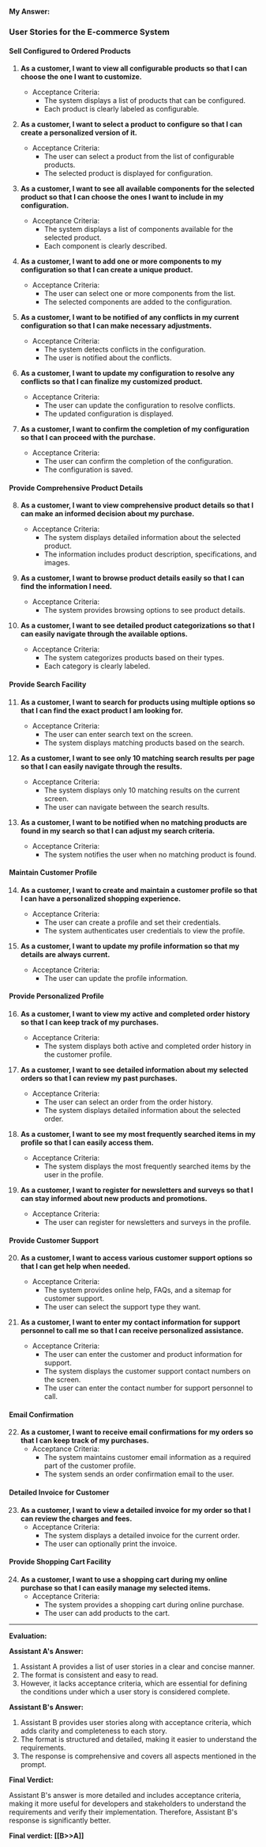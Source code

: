 
**My Answer:**

### User Stories for the E-commerce System

#### Sell Configured to Ordered Products

1. **As a customer, I want to view all configurable products so that I can choose the one I want to customize.**
   - Acceptance Criteria:
     - The system displays a list of products that can be configured.
     - Each product is clearly labeled as configurable.

2. **As a customer, I want to select a product to configure so that I can create a personalized version of it.**
   - Acceptance Criteria:
     - The user can select a product from the list of configurable products.
     - The selected product is displayed for configuration.

3. **As a customer, I want to see all available components for the selected product so that I can choose the ones I want to include in my configuration.**
   - Acceptance Criteria:
     - The system displays a list of components available for the selected product.
     - Each component is clearly described.

4. **As a customer, I want to add one or more components to my configuration so that I can create a unique product.**
   - Acceptance Criteria:
     - The user can select one or more components from the list.
     - The selected components are added to the configuration.

5. **As a customer, I want to be notified of any conflicts in my current configuration so that I can make necessary adjustments.**
   - Acceptance Criteria:
     - The system detects conflicts in the configuration.
     - The user is notified about the conflicts.

6. **As a customer, I want to update my configuration to resolve any conflicts so that I can finalize my customized product.**
   - Acceptance Criteria:
     - The user can update the configuration to resolve conflicts.
     - The updated configuration is displayed.

7. **As a customer, I want to confirm the completion of my configuration so that I can proceed with the purchase.**
   - Acceptance Criteria:
     - The user can confirm the completion of the configuration.
     - The configuration is saved.

#### Provide Comprehensive Product Details

8. **As a customer, I want to view comprehensive product details so that I can make an informed decision about my purchase.**
   - Acceptance Criteria:
     - The system displays detailed information about the selected product.
     - The information includes product description, specifications, and images.

9. **As a customer, I want to browse product details easily so that I can find the information I need.**
   - Acceptance Criteria:
     - The system provides browsing options to see product details.

10. **As a customer, I want to see detailed product categorizations so that I can easily navigate through the available options.**
    - Acceptance Criteria:
      - The system categorizes products based on their types.
      - Each category is clearly labeled.

#### Provide Search Facility

11. **As a customer, I want to search for products using multiple options so that I can find the exact product I am looking for.**
    - Acceptance Criteria:
      - The user can enter search text on the screen.
      - The system displays matching products based on the search.

12. **As a customer, I want to see only 10 matching search results per page so that I can easily navigate through the results.**
    - Acceptance Criteria:
      - The system displays only 10 matching results on the current screen.
      - The user can navigate between the search results.

13. **As a customer, I want to be notified when no matching products are found in my search so that I can adjust my search criteria.**
    - Acceptance Criteria:
      - The system notifies the user when no matching product is found.

#### Maintain Customer Profile

14. **As a customer, I want to create and maintain a customer profile so that I can have a personalized shopping experience.**
    - Acceptance Criteria:
      - The user can create a profile and set their credentials.
      - The system authenticates user credentials to view the profile.

15. **As a customer, I want to update my profile information so that my details are always current.**
    - Acceptance Criteria:
      - The user can update the profile information.

#### Provide Personalized Profile

16. **As a customer, I want to view my active and completed order history so that I can keep track of my purchases.**
    - Acceptance Criteria:
      - The system displays both active and completed order history in the customer profile.

17. **As a customer, I want to see detailed information about my selected orders so that I can review my past purchases.**
    - Acceptance Criteria:
      - The user can select an order from the order history.
      - The system displays detailed information about the selected order.

18. **As a customer, I want to see my most frequently searched items in my profile so that I can easily access them.**
    - Acceptance Criteria:
      - The system displays the most frequently searched items by the user in the profile.

19. **As a customer, I want to register for newsletters and surveys so that I can stay informed about new products and promotions.**
    - Acceptance Criteria:
      - The user can register for newsletters and surveys in the profile.

#### Provide Customer Support

20. **As a customer, I want to access various customer support options so that I can get help when needed.**
    - Acceptance Criteria:
      - The system provides online help, FAQs, and a sitemap for customer support.
      - The user can select the support type they want.

21. **As a customer, I want to enter my contact information for support personnel to call me so that I can receive personalized assistance.**
    - Acceptance Criteria:
      - The user can enter the customer and product information for support.
      - The system displays the customer support contact numbers on the screen.
      - The user can enter the contact number for support personnel to call.

#### Email Confirmation

22. **As a customer, I want to receive email confirmations for my orders so that I can keep track of my purchases.**
    - Acceptance Criteria:
      - The system maintains customer email information as a required part of the customer profile.
      - The system sends an order confirmation email to the user.

#### Detailed Invoice for Customer

23. **As a customer, I want to view a detailed invoice for my order so that I can review the charges and fees.**
    - Acceptance Criteria:
      - The system displays a detailed invoice for the current order.
      - The user can optionally print the invoice.

#### Provide Shopping Cart Facility

24. **As a customer, I want to use a shopping cart during my online purchase so that I can easily manage my selected items.**
    - Acceptance Criteria:
      - The system provides a shopping cart during online purchase.
      - The user can add products to the cart.

---

**Evaluation:**

**Assistant A's Answer:**

1. Assistant A provides a list of user stories in a clear and concise manner.
2. The format is consistent and easy to read.
3. However, it lacks acceptance criteria, which are essential for defining the conditions under which a user story is considered complete.

**Assistant B's Answer:**

1. Assistant B provides user stories along with acceptance criteria, which adds clarity and completeness to each story.
2. The format is structured and detailed, making it easier to understand the requirements.
3. The response is comprehensive and covers all aspects mentioned in the prompt.

**Final Verdict:**

Assistant B's answer is more detailed and includes acceptance criteria, making it more useful for developers and stakeholders to understand the requirements and verify their implementation. Therefore, Assistant B's response is significantly better.

**Final verdict: [[B>>A]]**